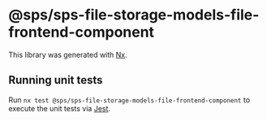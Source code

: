 # @sps/sps-file-storage-models-file-frontend-component

This library was generated with [Nx](https://nx.dev).

## Running unit tests

Run `nx test @sps/sps-file-storage-models-file-frontend-component` to execute the unit tests via [Jest](https://jestjs.io).
